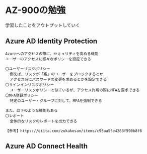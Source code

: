 # AZ-900の勉強  

学習したことをアウトプットしていく  

## Azure AD Identity Protection  
    Azureへのアクセスの際に、セキュリティを高める機能  
    ユーザーのアクセスに様々なポリシーを設定できる  

    〇ユーザーリスクポリシー  
      例えば、リスクが「高」のユーザーをブロックするとか  
      アクセス時にパスワードの変更を求めるとかを設定できる  
    〇サインインリスクポリシー  
      ユーザーリスクポリシーと似ているが、アクセス許可の際にMFAを要求できる  
    〇MFA登録ポリシー  
      特定のユーザー・グループに対して、MFAを強制できる  
    
    また、以下のような機能もある  
    〇レポート  
      全体的なリスクのレポートを出力できる  

    【参考】https://qiita.com/zukakosan/items/c95aa55e4263f590b8f6  

## Azure AD Connect Health  
